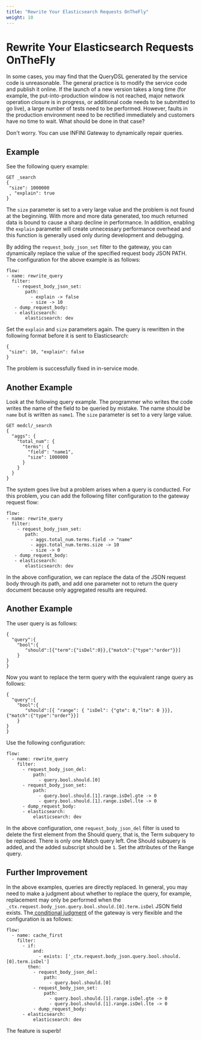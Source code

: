 ```yaml
---
title: "Rewrite Your Elasticsearch Requests OnTheFly"
weight: 10
---
```


# Rewrite Your Elasticsearch Requests OnTheFly

In some cases, you may find that the QueryDSL generated by the service code is unreasonable.
The general practice is to modify the service code and publish it online. If the launch of a new version takes a long time (for example, the put-into-production window is not reached, major network operation closure is in progress, or additional code needs to be submitted to go live), a large number of tests need to be performed.
However, faults in the production environment need to be rectified immediately and customers have no time to wait. What should be done in that case?

Don't worry. You can use INFINI Gateway to dynamically repair queries.

## Example

See the following query example:

```
GET _search
{
 "size": 1000000
 , "explain": true
}
```

The `size` parameter is set to a very large value and the problem is not found at the beginning. With more and more data generated, too much returned data is bound to cause a sharp decline in performance.
In addition, enabling the `explain` parameter will create unnecessary performance overhead and this function is generally used only during development and debugging.

By adding the `request_body_json_set` filter to the gateway, you can dynamically replace the value of the specified request body JSON PATH. The configuration for the above example is as follows:

```
flow:
- name: rewrite_query
  filter:
    - request_body_json_set:
       path:
         - explain -> false
         - size -> 10
   - dump_request_body:
   - elasticsearch:
       elasticsearch: dev
```

Set the `explain` and `size` parameters again. The query is rewritten in the following format before it is sent to Elasticsearch:

```
{
 "size": 10, "explain": false
}
```

The problem is successfully fixed in in-service mode.

## Another Example

Look at the following query example. The programmer who writes the code writes the name of the field to be queried by mistake. The name should be `name` but is written as `name1`. The `size` parameter is set to a very large value.

```
GET medcl/_search
{
  "aggs": {
    "total_num": {
      "terms": {
        "field": "name1",
        "size": 1000000
      }
    }
  }
}
```

The system goes live but a problem arises when a query is conducted.
For this problem, you can add the following filter configuration to the gateway request flow:

```
flow:
- name: rewrite_query
  filter:
    - request_body_json_set:
       path:
         - aggs.total_num.terms.field -> "name"
         - aggs.total_num.terms.size -> 10
         - size -> 0
   - dump_request_body:
   - elasticsearch:
       elasticsearch: dev
```

In the above configuration, we can replace the data of the JSON request body through its path, and add one parameter not to return the query document because only aggregated results are required.

## Another Example

The user query is as follows:

```
{
  "query":{
	"bool":{
	   "should":[{"term":{"isDel":0}},{"match":{"type":"order"}}]
	}
}
}
```

Now you want to replace the term query with the equivalent range query as follows:

```
{
  "query":{
	"bool":{
	   "should":[{ "range": { "isDel": {"gte": 0,"lte": 0 }}},{"match":{"type":"order"}}]
	}
}
}
```

Use the following configuration:

```
flow:
  - name: rewrite_query
    filter:
      - request_body_json_del:
          path:
            - query.bool.should.[0]
      - request_body_json_set:
          path:
            - query.bool.should.[1].range.isDel.gte -> 0
            - query.bool.should.[1].range.isDel.lte -> 0
      - dump_request_body:
      - elasticsearch:
          elasticsearch: dev
```

In the above configuration, one `request_body_json_del` filter is used to delete the first element from the Should query, that is, the Term subquery to be replaced.
There is only one Match query left. One Should subquery is added, and the added subscript should be `1`. Set the attributes of the Range query.

## Further Improvement

In the above examples, queries are directly replaced. In general, you may need to make a judgment about whether to replace the query, for example, replacement may only be performed when the `_ctx.request.body_json.query.bool.should.[0].term.isDel` JSON field exists.
The[ conditional judgment](../references/flow/#%E6%9D%A1%E4%BB%B6%E5%AE%9A%E4%B9%89) of the gateway is very flexible and the configuration is as follows:

```
flow:
  - name: cache_first
    filter:
      - if:
          and:
            - exists: ['_ctx.request.body_json.query.bool.should.[0].term.isDel']
        then:
          - request_body_json_del:
              path:
                - query.bool.should.[0]
          - request_body_json_set:
              path:
                - query.bool.should.[1].range.isDel.gte -> 0
                - query.bool.should.[1].range.isDel.lte -> 0
          - dump_request_body:
      - elasticsearch:
          elasticsearch: dev
```

The feature is superb!
